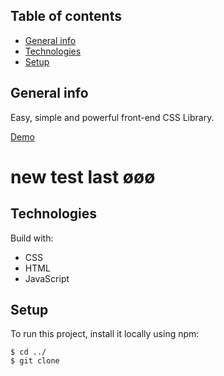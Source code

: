 ## Table of contents

- [General info](#general-info)
- [Technologies](#technologies)
- [Setup](#setup)

## General info

Easy, simple and powerful front-end CSS Library.

[Demo](https://qaiswardag.github.io/css-library/)

# new test last øøø

## Technologies

Build with:

- CSS
- HTML
- JavaScript

## Setup

To run this project, install it locally using npm:

```
$ cd ../
$ git clone
```
